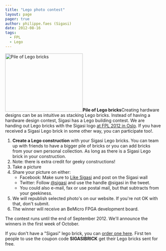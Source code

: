 ```yaml
---
title: "Lego photo contest"
layout: page 
pager: true
author: philippe.faes (Sigasi)
date: 2012-08-16
tags: 
  - FPL
  - Lego
---
```

<div class="content">
<p><span class="inline inline-right"><img src="http://www.sigasi.com/sites/www.sigasi.com/files/images/PICT0102.img_assist_custom-251x188.jpg" alt="Pile of Lego bricks" title="Pile of Lego bricks" class="image image-img_assist_custom-251x188 " width="251" height="188"/><span class="caption" style="width: 249px;"><strong>Pile of Lego bricks</strong></span></span>Creating hardware designs can be as intuitive as stacking Lego bricks. Instead of having a hardware design contest, Sigasi has a Lego building contest. We are handing out Lego bricks with the Sigasi logo <a href="/fpl2012">at <span class="caps">FPL</span> 2012 in Oslo</a>. If you have received a Sigasi Lego brick in some other way, you can participate too!.</p>	<ol><li><strong>Create a Lego construction</strong> with your Sigasi Lego bricks. You can team up with friends to have a bigger pile of bricks or you can add bricks from your own personal collection. As long as there is a Sigasi Lego brick in your construction.</li>		<li>Note: there is extra credit for geeky constructions!</li>		<li>Take a picture</li>		<li>Share your picture on either:	<ul><li>Facebook: Make sure to <a href="http://on.fb.me/sigasi" class="elf-external elf-icon">Like Sigasi</a> and post on the Sigasi wall</li>		<li>Twitter: Follow <a href="http://www.twitter.com/sigasi" class="elf-external elf-icon">@sigasi</a> and use the handle @sigasi in the tweet.</li>		<li>You could also e-mail, fax or use postal mail, but that subtracts from your geekiness.</li>	</ul></li>		<li>We will republish selected photo's on our website. If you're not OK with that, don't submit.</li>		<li>The winner will receive an BeMicro <span class="caps">FPGA</span> development board.</li>	</ol><p>The contest runs until the end of September 2012. We'll announce the winners in the first week of October.</p>	<p>If you don't have a "Sigasi" lego brick, you can <a href="http://sites.fastspring.com/sigasi/product/sibrick" class="elf-external elf-icon">order one here</a>. First ten people to use the coupon code <strong><span class="caps">SIGASIBRICK</span></strong> get their Lego bricks sent for free.</p>  </div>

